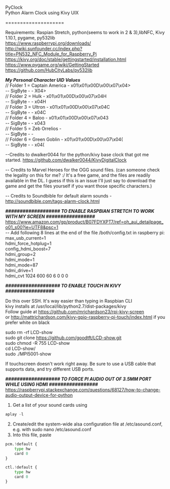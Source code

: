 PyClock  
Python Alarm Clock using Kivy UIX

====================

Requirements: Raspian Stretch, python(seems to work in 2 & 3),libNFC, Kivy 1.10.1, pygame, py532lib  
https://www.raspberrypi.org/downloads/  
http://wiki.sunfounder.cc/index.php?title=PN532_NFC_Module_for_Raspberry_Pi    
https://kivy.org/doc/stable/gettingstarted/installation.html  
https://www.pygame.org/wiki/GettingStarted  
https://github.com/HubCityLabs/py532lib


***My Personal Character UID Values***  
// Folder 1 = Captain America 	- x01\x01\x00D\x00\x07\x04>   
-- SigByte -                    - X04>    
// Folder 2 = Hulk 				- x01\x01\x00D\x00\x07\x04H  
-- SigByte -					- x04H   
// Folder 3 = Ultron 			- x01\x01\x00D\x00\x07\x04C  
-- SigByte -					- x04C  
// Folder 4 = Baloo 			- x01\x01\x00D\x00\x07\x043  
-- SigByte -				    - x043  
// Folder 5 = Zeb Orrelios  	-   
-- SigByte -					-   
// Folder 6 = Green Goblin 		- x01\x01\x00D\x00\x07\x04(  
-- SigByte -					- x04(   



--Credits to dwalker0044 for the python/kivy base clock that got me started.
https://github.com/dwalker0044/KivyDigitalClock

-- Credits to Marvel Heroes for the OGG sound files. (can someone check the legality on this for me? :/ It's a free game, and the files are readily available in the DL. 
I guess if this is an issue I'll just say to download the game and get the files yourself if you want those specific characters.)

-- Credits to Soundbible for default alarm sounds - http://soundbible.com/tags-alarm-clock.html





***################### TO ENABLE RASPBIAN STRETCH TO WORK WITH MY SCREEN #################***
https://www.amazon.com/gp/product/B07FDYXPT7/ref=oh_aui_detailpage_o01_s00?ie=UTF8&psc=1  
-- Add following 8 lines at the end of the file /both/config.txt in raspberry pi:   
max_usb_current=1  
hdmi_force_hotplug=1  
config_hdmi_boost=7  
hdmi_group=2  
hdmi_mode=1  
hdmi_mode=87  
hdmi_drive=1  
hdmi_cvt 1024 600 60 6 0 0 0  

***################### TO ENABLE TOUCH IN KIVY #################***

Do this over SSH. It's way easier than typing in Raspbian CLI  
kivy installs at /usr/local/lib/python2.7/dist-packages/kivy  
Follow guide at https://github.com/mrichardson23/rpi-kivy-screen   
or http://mattrichardson.com/kivy-gpio-raspberry-pi-touch/index.html if you prefer white on black


sudo rm -rf LCD-show  
sudo git clone https://github.com/goodtft/LCD-show.git  
sudo chmod -R 755 LCD-show  
cd LCD-show/  
sudo ./MPI5001-show

If touchscreen doesn't work right away. Be sure to use a USB cable that supports data, and try different USB ports.

***################### TO FORCE PI AUDIO OUT OF 3.5MM PORT WHILE USING HDMI #################***  
https://raspberrypi.stackexchange.com/questions/68127/how-to-change-audio-output-device-for-python  
1) Get a list of your sound cards using  
``` python   
aplay -l  
```   
2) Create/edit the system-wide alsa configuration file at /etc/asound.conf, e.g. with sudo nano /etc/asound.conf  
3) Into this file, paste   
```python   
pcm.!default {  
    type hw  
    card 0  
}  

ctl.!default {
    type hw           
    card 0
}
```